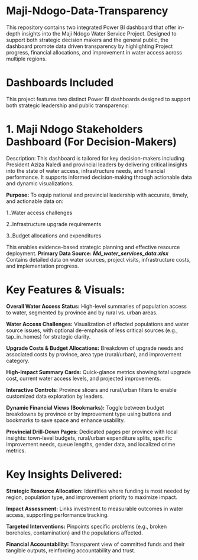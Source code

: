 # Maji-Ndogo-Data-Transparency

This repository contains two integrated Power BI dashboard that offer in-depth insights into the Maji Ndogo Water Service Project. Designed to support both strategic decision makers and the general public, the dashboard promote data driven transparency by highlighting Project progress, financial allocations, and improvement in water access across multiple regions.

# Dashboards Included
This project features two distinct Power BI dashboards designed to support both strategic leadership and public transparency:

# 1. Maji Ndogo Stakeholders Dashboard (For Decision-Makers)
Description:
This dashboard is tailored for key decision-makers including President Aziza Naledi and provincial leaders by delivering critical insights into the state of water access, infrastructure needs, and financial performance. It supports informed decision-making through actionable data and dynamic visualizations.

**Purpose:**
To equip national and provincial leadership with accurate, timely, and actionable data on:

1..Water access challenges

2..Infrastructure upgrade requirements

3..Budget allocations and expenditures

This enables evidence-based strategic planning and effective resource deployment.
**Primary Data Source:**
**_Md_water_services_data.xlsx_**  
Contains detailed data on water sources, project visits, infrastructure costs, and implementation progress.

# Key Features & Visuals:
**Overall Water Access Status:**
High-level summaries of population access to water, segmented by province and by rural vs. urban areas.

**Water Access Challenges:**
Visualization of affected populations and water source issues, with optional de-emphasis of less critical sources (e.g., tap_in_homes) for strategic clarity.

**Upgrade Costs & Budget Allocations:**
Breakdown of upgrade needs and associated costs by province, area type (rural/urban), and improvement category.

**High-Impact Summary Cards:**
Quick-glance metrics showing total upgrade cost, current water access levels, and projected improvements.

**Interactive Controls:**
Province slicers and rural/urban filters to enable customized data exploration by leaders.

**Dynamic Financial Views (Bookmarks):**
Toggle between budget breakdowns by province or by improvement type using buttons and bookmarks to save space and enhance usability.

**Provincial Drill-Down Pages:**
Dedicated pages per province with local insights: town-level budgets, rural/urban expenditure splits, specific improvement needs, queue lengths, gender data, and localized crime metrics.

# Key Insights Delivered:
**Strategic Resource Allocation:**
Identifies where funding is most needed by region, population type, and improvement priority to maximize impact.

**Impact Assessment:**
Links investment to measurable outcomes in water access, supporting performance tracking.

**Targeted Interventions:**
Pinpoints specific problems (e.g., broken boreholes, contamination) and the populations affected.

**Financial Accountability:**
Transparent view of committed funds and their tangible outputs, reinforcing accountability and trust.
